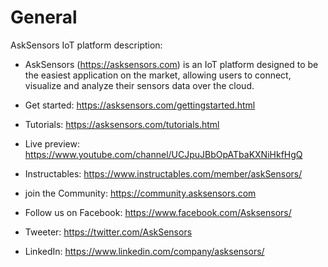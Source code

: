 # General
AskSensors IoT platform description:

- AskSensors (https://asksensors.com) is an IoT platform designed to be the easiest application on the market, allowing users to connect, visualize and analyze their sensors data over the cloud.

- Get started: https://asksensors.com/gettingstarted.html

- Tutorials: https://asksensors.com/tutorials.html

- Live preview: https://www.youtube.com/channel/UCJpuJBbOpATbaKXNiHkfHgQ

- Instructables: https://www.instructables.com/member/askSensors/

- join the Community: https://community.asksensors.com

- Follow us on Facebook: https://www.facebook.com/Asksensors/

- Tweeter: https://twitter.com/AskSensors
- LinkedIn: https://www.linkedin.com/company/asksensors/


